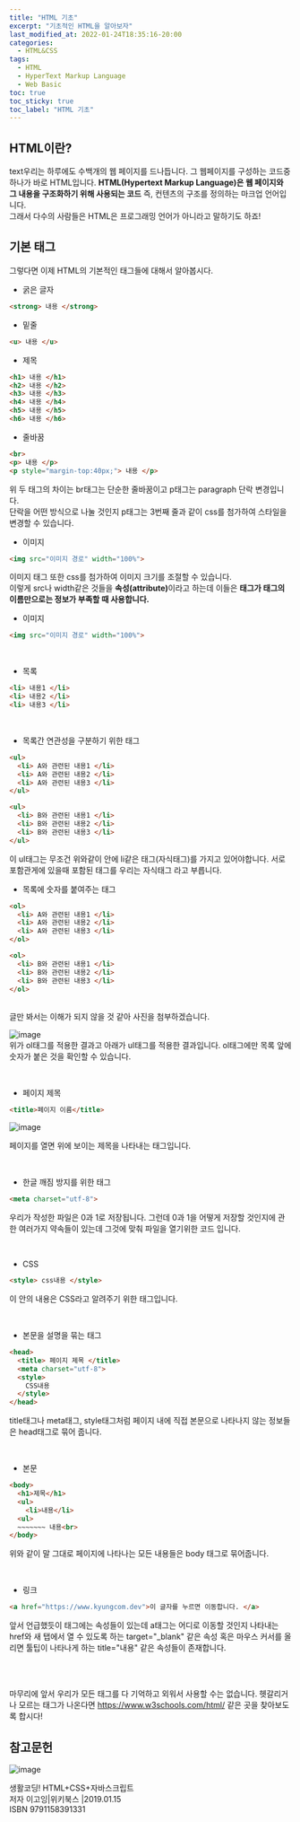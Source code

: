 ```yaml
---
title: "HTML 기초"
excerpt: "기초적인 HTML을 알아보자"
last_modified_at: 2022-01-24T18:35:16-20:00
categories:
  - HTML&CSS
tags:
  - HTML
  - HyperText Markup Language
  - Web Basic
toc: true
toc_sticky: true
toc_label: "HTML 기초"
---
```

## HTML이란?
text우리는 하루에도 수백개의 웹 페이지를 드나듭니다. 그 웹페이지를 구성하는 코드중 하나가 바로 HTML입니다. <strong>HTML(Hypertext Markup Language)은 웹 페이지와 그 내용을 구조화하기 위해 사용되는 코드</strong> 즉, 컨텐츠의 구조를 정의하는 마크업 언어입니다.<br>
그래서 다수의 사람들은 HTML은 프로그래밍 언어가 아니라고 말하기도 하죠!


## 기본 태그

그렇다면 이제 HTML의 기본적인 태그들에 대해서 알아봅시다.

- 굵은 글자

```html
<strong> 내용 </strong>
```


- 밑줄

```html
<u> 내용 </u>
```

- 제목

```html
<h1> 내용 </h1>
<h2> 내용 </h2>
<h3> 내용 </h3>
<h4> 내용 </h4>
<h5> 내용 </h5>
<h6> 내용 </h6>
```

- 줄바꿈

```html
<br>
<p> 내용 </p>
<p style="margin-top:40px;"> 내용 </p>
```
위 두 태그의 차이는 br태그는 단순한 줄바꿈이고 p태그는 paragraph 단락 변경입니다.<br>
단락을 어떤 방식으로 나눌 것인지 p태그는 3번째 줄과 같이 css를 첨가하여 스타일을 변경할 수 있습니다. <br>

- 이미지

```html
<img src="이미지 경로" width="100%">
```

이미지 태그 또한 css를 첨가하여 이미지 크기를 조절할 수 있습니다.<br>
이렇게 src나 width같은 것들을 <strong>속성(attribute)</strong>이라고 하는데 이들은 <strong>태그가 태그의 이름만으로는 정보가 부족할 때 사용합니다.</strong><br>


- 이미지

```html
<img src="이미지 경로" width="100%">
```

<br>

- 목록 

```html
<li> 내용1 </li>
<li> 내용2 </li>
<li> 내용3 </li>
```

<br>

- 목록간 연관성을 구분하기 위한 태그

```html
<ul>
  <li> A와 관련된 내용1 </li>
  <li> A와 관련된 내용2 </li>
  <li> A와 관련된 내용3 </li>
</ul>

<ul>
  <li> B와 관련된 내용1 </li>
  <li> B와 관련된 내용2 </li>
  <li> B와 관련된 내용3 </li>
</ul>
```
이 ul태그는 무조건 위와같이 안에 li같은 태그(자식태그)를 가지고 있어야합니다. 서로 포함관게에 있을때   포함된 태그를 우리는 자식태그 라고 부릅니다.
<br>

- 목록에 숫자를 붙여주는 태그

```html
<ol>
  <li> A와 관련된 내용1 </li>
  <li> A와 관련된 내용2 </li>
  <li> A와 관련된 내용3 </li>
</ol>

<ol>
  <li> B와 관련된 내용1 </li>
  <li> B와 관련된 내용2 </li>
  <li> B와 관련된 내용3 </li>
</ol>
```
<br>글만 봐서는 이해가 되지 않을 것 같아 사진을 첨부하겠습니다.

![image](https://user-images.githubusercontent.com/72953874/150764739-c531e5ea-45ec-43c6-a50b-2edb16a3a9c8.png) <br>
위가 ol태그를 적용한 결과고 아래가 ul태그를 적용한 결과입니다. ol태그에만 목록 앞에 숫자가 붙은 것을 확인할 수 있습니다.

<br>

- 페이지 제목

```html
<title>페이지 이름</title>
```

![image](https://user-images.githubusercontent.com/72953874/150765356-311dc0f8-8dab-4cfe-a339-3aa831c4751f.png)

페이지를 열면 위에 보이는 제목을 나타내는 태그입니다.

<br>

- 한글 깨짐 방지를 위한 태그


```html
<meta charset="utf-8">
```

우리가 작성한 파일은 0과 1로 저장됩니다. 그런데 0과 1을 어떻게 저장할 것인지에 관한 여러가지 약속들이 있는데 그것에 맞춰 파일을 열기위한 코드 입니다.

<br>

- CSS

```html
<style> css내용 </style>
```

이 안의 내용은 CSS라고 알려주기 위한 태그입니다.

<br>

- 본문을 설명을 묶는 태그

```html
<head>
  <title> 페이지 제목 </title>
  <meta charset="utf-8">
  <style> 
    CSS내용
  </style>
</head>
```

title태그나 meta태그, style태그처럼 페이지 내에 직접 본문으로 나타나지 않는 정보들은 head태그로 묶어 줍니다.

<br>

- 본문

```html
<body>
  <h1>제목</h1>
  <ul>
    <li>내용</li>
  <ul>
  ~~~~~~~ 내용<br>
</body>
```

위와 같이 말 그대로 페이지에 나타나는 모든 내용들은 body 태그로 묶어줍니다.

<br>

- 링크

```html
<a href="https://www.kyungcom.dev">이 글자를 누르면 이동합니다. </a>
```
앞서 언급했듯이 태그에는 속성들이 있는데 a태그는 어디로 이동할 것인지 나타내는 href와 새 탭에서 열 수 있도록 하는 target="_blank" 같은 속성 혹은 마우스 커서를 올리면 툴팁이 나타나게 하는 title="내용" 같은 속성들이 존재합니다.



<br>
<br>

마무리에 앞서 우리가 모든 태그를 다 기억하고 외워서 사용할 수는 없습니다. 헷갈리거나 모르는 태그가 나온다면 https://www.w3schools.com/html/ 같은 곳을 찾아보도록 합시다!

## 참고문헌
![image](https://user-images.githubusercontent.com/72953874/150768248-c1d7aece-4932-4d7a-903f-cbbfcf1ccea9.png)

생활코딩! HTML+CSS+자바스크립트<br>
저자 이고잉|위키북스 |2019.01.15<br>
ISBN 9791158391331